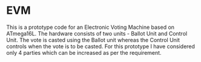 # EVM
This is a prototype code for an Electronic Voting Machine based on ATmega16L.
The hardware consists of two units - Ballot Unit and Control Unit.
The vote is casted using the Ballot unit whereas the Control Unit controls when the vote is to be casted.
For this prototype I have considered only 4 parties which can be increased as per the requirement.
